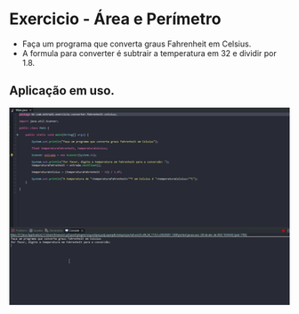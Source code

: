 # Exercicio - Área e Perímetro

- Faça um programa que converta graus Fahrenheit em Celsius.
- A formula para converter é subtrair a temperatura em 32 e dividir por 1.8.

## Aplicação em uso.

![Gif Exercicio](./gif/gifExercicio.gif)